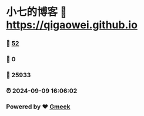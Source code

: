 # 小七的博客 :link: https://qigaowei.github.io 
### :page_facing_up: [52](https://qigaowei.github.io/tag.html) 
### :speech_balloon: 0 
### :hibiscus: 25933 
### :alarm_clock: 2024-09-09 16:06:02 
### Powered by :heart: [Gmeek](https://github.com/Meekdai/Gmeek)
